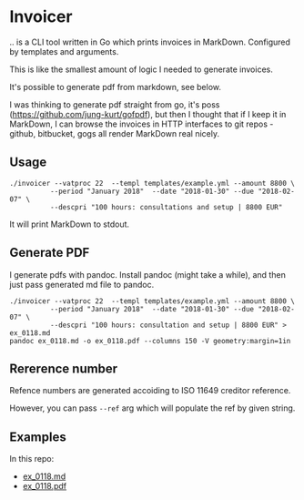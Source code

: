# Invoicer

.. is a CLI tool written in Go which prints invoices in MarkDown. Configured by templates and arguments.

This is like the smallest amount of logic I needed to generate invoices.

It's possible to generate pdf from markdown, see below.

I was thinking to generate pdf straight from go, it's poss (https://github.com/jung-kurt/gofpdf), but
then I thought that if I keep it in MarkDown, I can browse the invoices in HTTP interfaces to git repos -
github, bitbucket, gogs all render MarkDown real nicely.


## Usage

```
./invoicer --vatproc 22  --templ templates/example.yml --amount 8800 \
          --period "January 2018"  --date "2018-01-30" --due "2018-02-07" \
          --descpri "100 hours: consultations and setup | 8800 EUR"
```

It will print MarkDown to stdout.

## Generate PDF

I generate pdfs with pandoc. Install pandoc (might take a while), and then
just pass generated md file to pandoc.

```
./invoicer --vatproc 22  --templ templates/example.yml --amount 8800 \
          --period "January 2018"  --date "2018-01-30" --due "2018-02-07" \
          --descpri "100 hours: consultation and setup | 8800 EUR" > ex_0118.md
pandoc ex_0118.md -o ex_0118.pdf --columns 150 -V geometry:margin=1in
```

## Rererence number 

Refence numbers are generated accoiding to ISO 11649 creditor reference.

However, you can pass `--ref` arg which will populate the ref by given string.

## Examples

In this repo:

* [ex_0118.md](ex_0118.md)
* [ex_0118.pdf](ex_0118.pdf)
